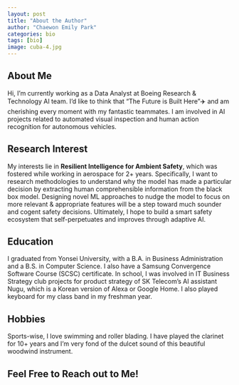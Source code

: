```yaml
---
layout: post
title: "About the Author"
author: "Chaewon Emily Park"
categories: bio
tags: [bio]
image: cuba-4.jpg
---
```

## About Me

Hi, I’m currently working as a Data Analyst at Boeing Research & Technology AI team. I’d like to think that “The Future is Built Here”✈️ and am cherishing every moment with my fantastic teammates. I am involved in AI projects related to automated visual inspection and human action recognition for autonomous vehicles.

## Research Interest

My interests lie in **Resilient Intelligence for Ambient Safety**, which was fostered while working in aerospace for 2+ years. Specifically, I want to research methodologies to understand why the model has made a particular decision by extracting human comprehensible information from the black box model. Designing novel ML approaches to nudge the model to focus on more relevant & appropriate features will be a step toward much sounder and cogent safety decisions. Ultimately, I hope to build a smart safety ecosystem that self-perpetuates and improves through adaptive AI.

## Education

I graduated from Yonsei University, with a B.A. in Business Administration and a B.S. in Computer Science. I also have a Samsung Convergence Software Course (SCSC) certificate. In school, I was involved in IT Business Strategy club projects for product strategy of SK Telecom’s AI assistant Nugu, which is a Korean version of Alexa or Google Home. I also played keyboard for my class band in my freshman year.

## Hobbies

Sports-wise, I love swimming and roller blading. I have played the clarinet for 10+ years and I’m very fond of the dulcet sound of this beautiful woodwind instrument.

## Feel Free to Reach out to Me!
